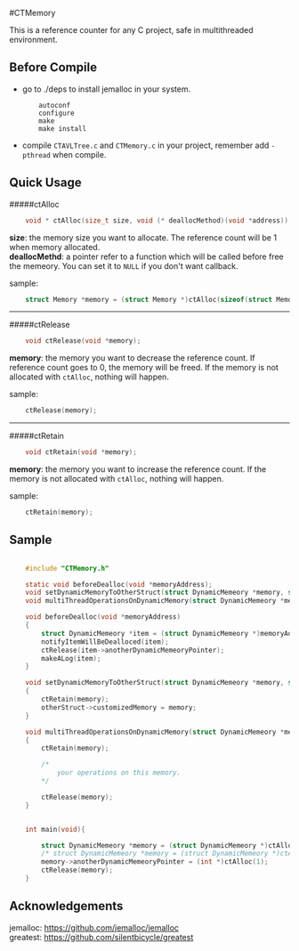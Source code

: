 #CTMemory

This is a reference counter for any C project, safe in multithreaded environment.

Before Compile
--------------

- go to ./deps to install jemalloc in your system.

    ```
        autoconf
        configure
        make
        make install
    ```

- compile `CTAVLTree.c` and `CTMemory.c` in your project, remember add `-pthread` when compile.

Quick Usage
-----------

#####ctAlloc

```C
    void * ctAlloc(size_t size, void (* deallocMethod)(void *address));
```

**size**: the memory size you want to allocate. The reference count will be 1 when memory allocated.  
**deallocMethd**: a pointer refer to a function which will be called before free the memeory. You can set it to `NULL` if you don't want callback.  

sample:

```C
    struct Memory *memory = (struct Memory *)ctAlloc(sizeof(struct Memory), NULL);
```

---

#####ctRelease

```C
    void ctRelease(void *memory);
```

**memory**: the memory you want to decrease the reference count. If reference count goes to 0, the memory will be freed. If the memory is not allocated with `ctAlloc`, nothing will happen.  

sample:

```C
    ctRelease(memory);
```

---

#####ctRetain

```C
    void ctRetain(void *memory);
```

**memory**: the memory you want to increase the reference count. If the memory is not allocated with `ctAlloc`, nothing will happen.

sample:

```C
    ctRetain(memory);
```

Sample
------

```C

    #include "CTMemory.h"

    static void beforeDealloc(void *memoryAddress);
    void setDynamicMemoryToOtherStruct(struct DynamicMemeory *memory, struct OtherStruct *otherStruct);
    void multiThreadOperationsOnDynamicMemory(struct DynamicMemeory *memory);

    void beforeDealloc(void *memoryAddress)
    {
        struct DynamicMemeory *item = (struct DynamicMemeory *)memoryAddress;
        notifyItemWillBeDealloced(item);
        ctRelease(item->anotherDynamicMemeoryPointer);
        makeALog(item);
    }

    void setDynamicMemoryToOtherStruct(struct DynamicMemeory *memory, struct OtherStruct *otherStruct)
    {
        ctRetain(memory);
        otherStruct->customizedMemory = memory;
    }

    void multiThreadOperationsOnDynamicMemory(struct DynamicMemeory *memory)
    {
        ctRetain(memory);

        /*
            your operations on this memory.
        */

        ctRelease(memory);
    }


    int main(void){

        struct DynamicMemeory *memory = (struct DynamicMemeory *)ctAlloc(sizeof(struct DynamicMemeory), beforeDealloc);
        /* struct DynamicMemeory *memory = (struct DynamicMemeory *)ctAlloc(sizeof(struct DynamicMemeory), NULL); */
        memory->anotherDynamicMemeoryPointer = (int *)ctAlloc(1);
        ctRelease(memory);
    }

```

Acknowledgements
----------------

jemalloc: https://github.com/jemalloc/jemalloc  
greatest: https://github.com/silentbicycle/greatest 
